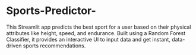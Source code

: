# Sports-Predictor-
This Streamlit app predicts the best sport for a user based on their physical attributes like height, speed, and endurance. Built using a Random Forest Classifier, it provides an interactive UI to input data and get instant, data-driven sports recommendations.
